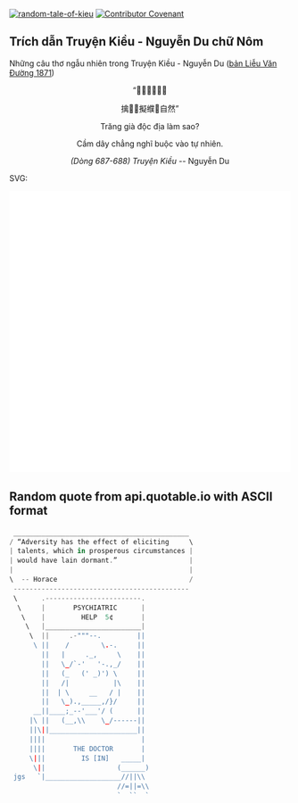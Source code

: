 [![random-tale-of-kieu](https://github.com/huuquyet/random-tale-of-kieu/actions/workflows/random-tale-of-kieu.yml/badge.svg)](https://github.com/huuquyet/random-tale-of-kieu/actions/workflows/random-tale-of-kieu.yml)
[![Contributor Covenant](https://img.shields.io/badge/Contributor%20Covenant-2.1-4baaaa.svg)](.github/CODE_OF_CONDUCT.md "Contributor Covenant 2.1")

## Trích dẫn Truyện Kiều - Nguyễn Du chữ Nôm

Những câu thơ ngẫu nhiên trong Truyện Kiều - Nguyễn Du ([bản Liễu Văn Đường 1871](https://vi.wikisource.org/wiki/Truy%E1%BB%87n_Ki%E1%BB%81u_(b%E1%BA%A3n_Li%E1%BB%85u_V%C4%83n_%C3%90%C6%B0%E1%BB%9Dng_1871)))

<div align="center">
<!-- START_KIEU -->
      <p class="nom">“𦝄𫅷獨地爫𫳵</p>
      <p class="nom">擒𦀊𫽄擬纀𠓨自然”</p>
      <p class="quocngu">Trăng già độc địa làm sao?</p>
      <p class="quocngu">Cầm dây chẳng nghĩ buộc vào tự nhiên.</p>
      <p class="author"><i>(Dòng 687-688) Truyện Kiều</i> -- Nguyễn Du</p>
<!-- END_KIEU -->
</div>

SVG:

<div align="center">
  <img src="./assets/random-kieu.svg" alt="The Tale of Kieu - Nguyen Du">
</div>

## Random quote from api.quotable.io with ASCII format

<!-- START_QUOTE -->
```rust
 ____________________________________________
/ “Adversity has the effect of eliciting     \
| talents, which in prosperous circumstances |
| would have lain dormant.”                  |
|                                            |
\  -- Horace                                 /
 --------------------------------------------
 \      .------------------------.
  \     |       PSYCHIATRIC      |
   \    |         HELP  5¢       |
    \   |________________________|
     \  ||     .-"""--.         ||
      \ ||    /        \.-.     ||
        ||   |     ._,     \    ||
        ||   \_/`-'   '-.,_/    ||
        ||   (_   (' _)') \     ||
        ||   /|           |\    ||
        ||  | \     __   / |    ||
        ||   \_).,_____,/}/     ||
      __||____;_--'___'/ (      ||
     |\ ||   (__,\\    \_/------||
     ||\||______________________||
     ||||                        |
     ||||       THE DOCTOR       |
     \|||         IS [IN]   _____|
      \||                  (______)
 jgs   `|___________________//||\\
                           //=||=\\
                           `  ``  `
```
<!-- END_QUOTE -->
